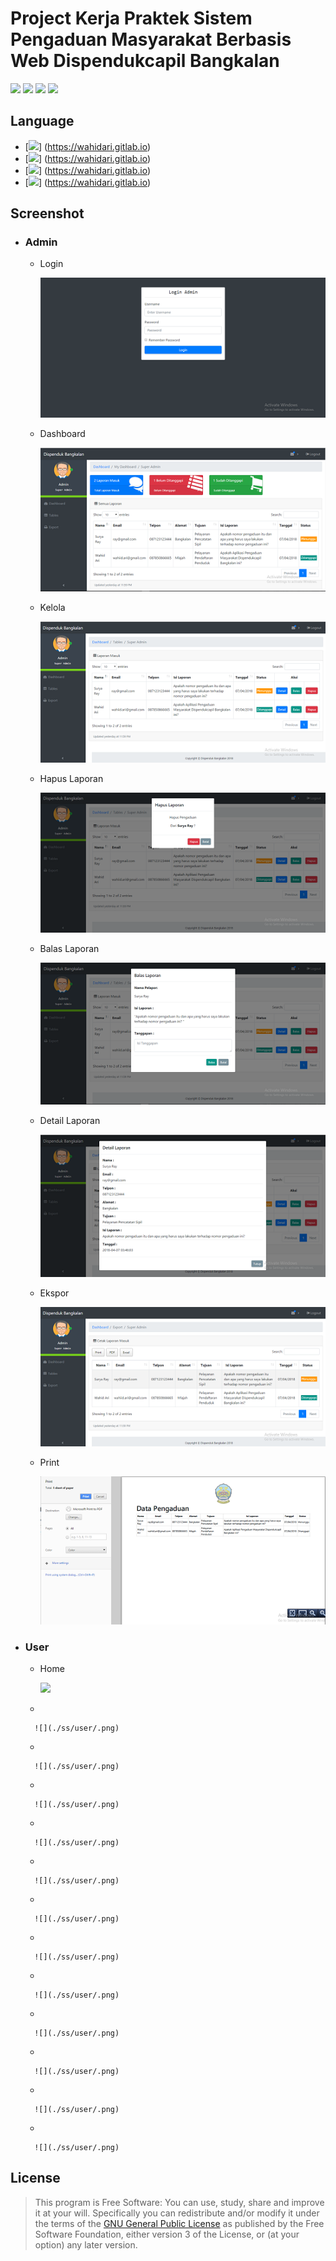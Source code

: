 # Project Kerja Praktek Sistem Pengaduan Masyarakat Berbasis Web Dispendukcapil Bangkalan

[![](https://gitlab.com/gitlab-org/gitlab-ee/badges/master/build.svg)](https://wahidari.gitlab.io)
[![](https://semaphoreci.com/api/v1/projects/2f1a5809-418b-4cc2-a1f4-819607579fe7/400484/shields_badge.svg)](https://wahidari.gitlab.io)
[![](https://img.shields.io/badge/docs-latest-brightgreen.svg?style=flat&maxAge=86400)](https://wahidari.gitlab.io)
[![](https://img.shields.io/badge/Find%20Me-%40wahidari-009688.svg?style=social)](https://wahidari.gitlab.io)

## Language

- [![](https://img.shields.io/badge/html-5-FF5722.svg)] (https://wahidari.gitlab.io) 
- [![](https://img.shields.io/badge/css-3-03A9F4.svg)] (https://wahidari.gitlab.io) 
- [![](https://img.shields.io/badge/php-7.1.8-673AB7.svg)] (https://wahidari.gitlab.io) 
- [![](https://img.shields.io/badge/mysql-5.0.12-yellow.svg)] (https://wahidari.gitlab.io) 

## Screenshot

- ### Admin

    - Login

        ![](./ss/admin/login.png)

    - Dashboard

        ![](./ss/admin/dashboard.png)
        
    - Kelola

        ![](./ss/admin/tables.png)
        
    - Hapus Laporan

        ![](./ss/admin/hapus-laporan.png)
        
    - Balas Laporan

        ![](./ss/admin/balas-laporan.png)
        
    - Detail Laporan

        ![](./ss/admin/detail-laporan.png)
        
    - Ekspor

        ![](./ss/admin/export.png)
        
    - Print

        ![](./ss/admin/export-print.png)
        
- ### User

    - Home

        ![](./ss/user/.png)
        
    - 

        ![](./ss/user/.png)
        
    - 

        ![](./ss/user/.png)
        
    - 

        ![](./ss/user/.png)
        
    - 

        ![](./ss/user/.png)
        
    - 

        ![](./ss/user/.png)
        
    - 

        ![](./ss/user/.png)
        
    - 

        ![](./ss/user/.png)
        
    - 

        ![](./ss/user/.png)
        
    - 

        ![](./ss/user/.png)
        
    - 

        ![](./ss/user/.png)
        
    - 

        ![](./ss/user/.png)
        
    - 

        ![](./ss/user/.png)
     
     
    
## License
> This program is Free Software: 
You can use, study, share and improve it at your will. 
Specifically you can redistribute and/or modify it under the terms of the [GNU General Public License](https://www.gnu.org/licenses/gpl.html) 
as published by the Free Software Foundation, either version 3 of the License, or (at your option) any later version.